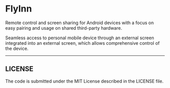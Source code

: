 # FlyInn


Remote control and screen sharing for Android devices with a focus on easy
pairing and usage on shared third-party hardware.

Seamless access to personal mobile device through an external screen integrated
into an external screen, which allows comprehensive control of the device.

---

## LICENSE

The code is submitted under the MIT License described in the LICENSE file.

